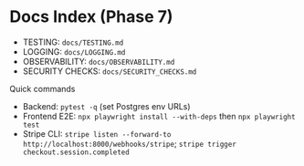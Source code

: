 # Docs Index (Phase 7)

- TESTING: `docs/TESTING.md`
- LOGGING: `docs/LOGGING.md`
- OBSERVABILITY: `docs/OBSERVABILITY.md`
- SECURITY CHECKS: `docs/SECURITY_CHECKS.md`

Quick commands
- Backend: `pytest -q` (set Postgres env URLs)
- Frontend E2E: `npx playwright install --with-deps` then `npx playwright test`
- Stripe CLI: `stripe listen --forward-to http://localhost:8000/webhooks/stripe`; `stripe trigger checkout.session.completed`
